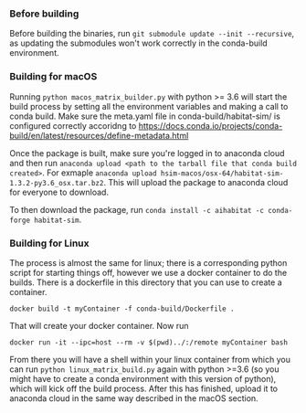 ### Before building

Before building the binaries, run ```git submodule update --init --recursive```, as updating the submodules won't work correctly in the conda-build environment.

### Building for macOS

Running ```python macos_matrix_builder.py``` with python >= 3.6 will start the build process by setting all the environment variables and making a call to conda build. Make sure the meta.yaml file in conda-build/habitat-sim/ is configured correctly accoridng to https://docs.conda.io/projects/conda-build/en/latest/resources/define-metadata.html

Once the package is built, make sure you're logged in to anaconda cloud and then run ```anaconda upload <path to the tarball file that conda build created>```. For exmaple ```anaconda upload hsim-macos/osx-64/habitat-sim-1.3.2-py3.6_osx.tar.bz2```. This will upload the package to anaconda cloud for everyone to download.

To then download the package, run ```conda install -c aihabitat -c conda-forge habitat-sim```.


### Building for Linux

The process is almost the same for linux; there is a corresponding python script for starting things off, however we use a docker container to do the builds. There is a dockerfile in this directory that you can use to create a container.

```docker build -t myContainer -f conda-build/Dockerfile .```

That will create your docker container. Now run

```docker run -it --ipc=host --rm -v $(pwd)../:/remote myContainer bash```

From there you will have a shell within your linux container from which you can run ```python linux_matrix_build.py``` again with python >=3.6 (so you might have to create a conda environment with this version of python), which will kick off the build process. After this has finished, upload it to anaconda cloud in the same way described in the macOS section.

